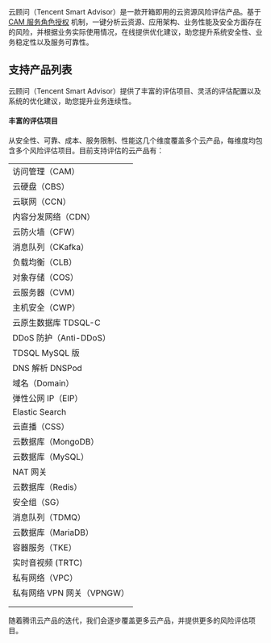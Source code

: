 云顾问（Tencent Smart Advisor）是一款开箱即用的云资源风险评估产品。基于 [CAM 服务角色授权](https://cloud.tencent.com/document/product/598/19421#.E6.9C.8D.E5.8A.A1.E8.A7.92.E8.89.B2) 机制，一键分析云资源、应用架构、业务性能及安全方面存在的风险，并根据业务实际使用情况，在线提供优化建议，助您提升系统安全性、业务稳定性以及服务可靠性。

## 支持产品列表

云顾问（Tencent Smart Advisor）提供了丰富的评估项目、灵活的评估配置以及系统的优化建议，助您提升业务连续性。

#### 丰富的评估项目

从安全性、可靠、成本、服务限制、性能这几个维度覆盖多个云产品，每维度均包含多个风险评估项目。目前支持评估的云产品有：

<table>
   <tr>
      <td>访问管理（CAM）</td>
   </tr>
   <tr>
      <td> 云硬盘（CBS）</td>
   </tr>
   <tr>
      <td> 云联网（CCN）</td>
   </tr>
   <tr>
      <td> 内容分发网络（CDN）</td>
   </tr>
   <tr>
      <td> 云防火墙（CFW）</td>
   </tr>
   <tr>
      <td> 消息队列（CKafka）</td>
   </tr>
   <tr>
      <td> 负载均衡（CLB）</td>
   </tr>
   <tr>
      <td> 对象存储（COS）</td>
   </tr>
   <tr>
      <td> 云服务器（CVM）</td>
   </tr>
   <tr>
      <td> 主机安全（CWP）</td>
   </tr>
   <tr>
      <td> 云原生数据库 TDSQL-C </td>
   </tr>
   <tr>
      <td> DDoS 防护（Anti-DDoS）</td>
   </tr>
   <tr>
      <td> TDSQL MySQL 版</td>
   </tr>
   <tr>
      <td> DNS 解析 DNSPod </td>
   </tr>
   <tr>
      <td> 域名（Domain）</td>
   </tr>
   <tr>
      <td> 弹性公网 IP（EIP）</td>
   </tr>
   <tr>
      <td> Elastic Search</td>
   </tr>
   <tr>
      <td> 云直播（CSS）</td>
   </tr>
   <tr>
      <td> 云数据库（MongoDB）</td>
   </tr>
   <tr>
      <td> 云数据库（MySQL）</td>
   </tr>
   <tr>
      <td> NAT 网关</td>
   </tr>
   <tr>
      <td> 云数据库（Redis）</td>
   </tr>
   <tr>
      <td> 安全组（SG）</td>
   </tr>
   <tr>
      <td> 消息队列（TDMQ）</td>
   </tr>
   <tr>
      <td> 云数据库（MariaDB）</td>
   </tr>
   <tr>
      <td> 容器服务（TKE）</td>
   </tr>
   <tr>
      <td> 实时音视频 (TRTC) </td>
   </tr>
   <tr>
      <td> 私有网络（VPC）</td>
   </tr>
   <tr>
      <td> 私有网络 VPN 网关（VPNGW）</td>
   </tr>
   <tr>
      <td></td>
   </tr>
   <tr>
      <td></td>
   </tr>
</table>


随着腾讯云产品的迭代，我们会逐步覆盖更多云产品，并提供更多的风险评估项目。
